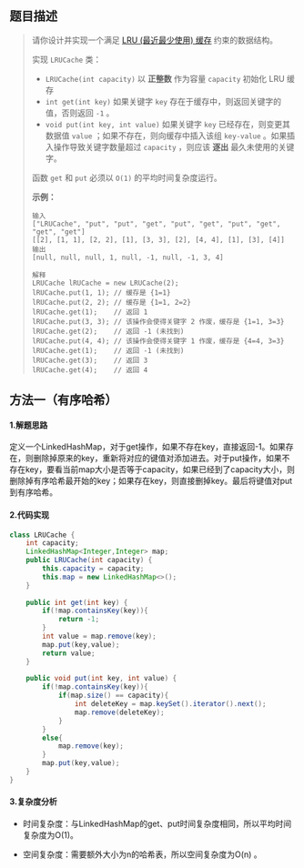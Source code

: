 ## 题目描述 
>  请你设计并实现一个满足  [LRU (最近最少使用) 缓存](https://baike.baidu.com/item/LRU) 约束的数据结构。
>
>  实现 `LRUCache` 类：
>
>  - `LRUCache(int capacity)` 以 **正整数** 作为容量 `capacity` 初始化 LRU 缓存
>  - `int get(int key)` 如果关键字 `key` 存在于缓存中，则返回关键字的值，否则返回 `-1` 。
>  - `void put(int key, int value)` 如果关键字 `key` 已经存在，则变更其数据值 `value` ；如果不存在，则向缓存中插入该组 `key-value` 。如果插入操作导致关键字数量超过 `capacity` ，则应该 **逐出** 最久未使用的关键字。
>
>  函数 `get` 和 `put` 必须以 `O(1)` 的平均时间复杂度运行。
>
>   
>
>  **示例：**
>
>  ```
>  输入
>  ["LRUCache", "put", "put", "get", "put", "get", "put", "get", "get", "get"]
>  [[2], [1, 1], [2, 2], [1], [3, 3], [2], [4, 4], [1], [3], [4]]
>  输出
>  [null, null, null, 1, null, -1, null, -1, 3, 4]
>  
>  解释
>  LRUCache lRUCache = new LRUCache(2);
>  lRUCache.put(1, 1); // 缓存是 {1=1}
>  lRUCache.put(2, 2); // 缓存是 {1=1, 2=2}
>  lRUCache.get(1);    // 返回 1
>  lRUCache.put(3, 3); // 该操作会使得关键字 2 作废，缓存是 {1=1, 3=3}
>  lRUCache.get(2);    // 返回 -1 (未找到)
>  lRUCache.put(4, 4); // 该操作会使得关键字 1 作废，缓存是 {4=4, 3=3}
>  lRUCache.get(1);    // 返回 -1 (未找到)
>  lRUCache.get(3);    // 返回 3
>  lRUCache.get(4);    // 返回 4
>  ```


## 方法一（有序哈希）
#### 1.解题思路
定义一个LinkedHashMap，对于get操作，如果不存在key，直接返回-1。如果存在，则删除掉原来的key，重新将对应的键值对添加进去。对于put操作，如果不存在key，要看当前map大小是否等于capacity，如果已经到了capacity大小，则删除掉有序哈希最开始的key；如果存在key，则直接删掉key。最后将键值对put到有序哈希。

#### 2.代码实现
```java
class LRUCache {
    int capacity;
    LinkedHashMap<Integer,Integer> map;
    public LRUCache(int capacity) {
        this.capacity = capacity;
        this.map = new LinkedHashMap<>();
    }
    
    public int get(int key) {
        if(!map.containsKey(key)){
            return -1;
        }
        int value = map.remove(key);
        map.put(key,value);
        return value;
    }
    
    public void put(int key, int value) {
        if(!map.containsKey(key)){
            if(map.size() == capacity){
                int deleteKey = map.keySet().iterator().next();
                map.remove(deleteKey);
            }
        }
        else{
            map.remove(key);
        }
        map.put(key,value);
    }
}
```
#### 3.复杂度分析

- 时间复杂度：与LinkedHashMap的get、put时间复杂度相同，所以平均时间复杂度为O(1)。

- 空间复杂度：需要额外大小为n的哈希表，所以空间复杂度为O(n) 。

